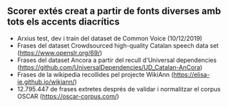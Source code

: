## Scorer extés creat a partir de fonts diverses amb tots els accents diacrítics

- Arxius test, dev i train del dataset de Common Voice (10/12/2019)
- Frases del dataset Crowdsourced high-quality Catalan speech data set (https://www.openslr.org/69/) 
- Frases del dataset Ancora a partir del recull d'Universal dependencies (https://github.com/UniversalDependencies/UD_Catalan-AnCora)
- Frases de la wikipedia recollides pel projecte WikiAnn (https://elisa-ie.github.io/wikiann/)
- 12.795.447 de frases extretes després de validar i normalitzar el corpus OSCAR (https://oscar-corpus.com/) 
